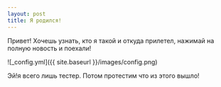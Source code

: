 ```yaml
---
layout: post
title: Я родился!
---
```


Привет! Хочешь узнать, кто я такой и откуда прилетел, нажимай на полную новость и поехали!

![_config.yml]({{ site.baseurl }}/images/config.png)

Эй!я всего лишь тестер. Потом протестим что из этого вышло!
